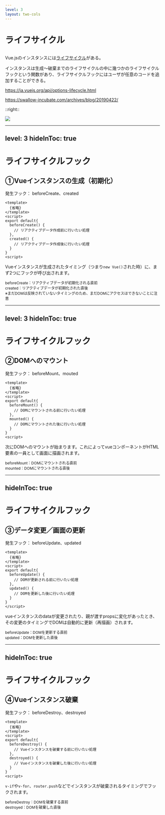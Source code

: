 ```yaml
---
level: 3
layout: two-cols
---
```

# <logos-vue /> ライフサイクル
##
Vue.jsのインスタンスには[ライフサイクル](https://ja.vuejs.org/guide/essentials/lifecycle.html#registering-lifecycle-hooks)がある。

インスタンスは生成〜破棄までのライフサイクルの中に幾つかのライフサイクルフックという関数があり、ライフサイクルフックにはユーザが任意のコードを追加することができる。

https://ja.vuejs.org/api/options-lifecycle.html

https://swallow-incubate.com/archives/blog/20190422/

::right::

<img src="/assets/images/lifecycle.png" class="ml-10 w-70 h-auto" />

---
level: 3
hideInToc: true
---
# <logos-vue /> ライフサイクルフック
## ①Vueインスタンスの生成（初期化）
発生フック： beforeCreate、created

```vue
<template>
  {省略}
</template>
<script>
export default{
  beforeCreate() {
    // リアクティブデータ作成前に行いたい処理
  },
  created() {
    // リアクティブデータ作成後に行いたい処理
  }
}
<script>
```

Vueインスタンスが生成されたタイミング（つまり`new Vue()`された時）に、まず2つにフックが呼び出されます。

<p style="font-size:12px;">
  beforeCreate：リアクティブデータが初期化される直前<br>
  created：リアクティブデータが初期化された直後<br>
  ※まだDOMは反映されていないタイミングのため、まだDOMにアクセスはできないことに注意
</p>

<style>
.slidev-code{
  font-size: 10px !important;
  line-height: 1.3 !important;
}
</style>

---
level: 3
hideInToc: true
---
# <logos-vue /> ライフサイクルフック
## ②DOMへのマウント
発生フック： beforeMount、mouted

```vue
<template>
  {省略}
</template>
<script>
export default{
  beforeMount() {
    // DOMにマウントされる前に行いたい処理
  },
  mounted() {
    // DOMにマウントされた後に行いたい処理
  }
}
<script>
```

次にDOMへのマウントが始まります。これによってvueコンポーネントがHTML要素の一員として画面に描画されます。
<p style="font-size:12px;">
  beforeMount：DOMにマウントされる直前<br>
  mounted：DOMにマウントされる直後
</p>

<style>
.slidev-code{
  font-size: 10px !important;
  line-height: 1.3 !important;
}
</style>

---
hideInToc: true
---
# <logos-vue /> ライフサイクルフック
## ③データ変更／画面の更新
発生フック： beforeUpdate、updated

```vue
<template>
  {省略}
</template>
<script>
export default{
  beforeUpdate() {
    // DOMが更新される前に行いたい処理
  },
  updated() {
    // DOMを更新した後に行いたい処理
  }
}
</script>
```

vueインスタンスのdataが変更されたり、親が渡すpropsに変化があったとき、
その変更のタイミングでDOMは自動的に更新（再描画）されます。
<p style="font-size:12px;">
  beforeUpdate：DOMを更新する直前<br>
  updated：DOMを更新した直後
</p>

<style>
.slidev-code{
  font-size: 10px !important;
  line-height: 1.3 !important;
}
</style>
---
hideInToc: true
---
# <logos-vue /> ライフサイクルフック
## ④Vueインスタンス破棄
発生フック： beforeDestroy、destroyed

```vue
<template>
  {省略}
</template>
<script>
export default{
  beforeDestroy() {
    // Vueインスタンスを破棄する前に行いたい処理
  },
  destroyed() {
    // Vueインスタンスを破棄した後に行いたい処理
  }
}
<script>
```

`v-if`や`v-for`、`router.push`などでインスタンスが破棄されるタイミングでフックされます。
<p style="font-size:12px;">
  beforeDestroy：DOMを破棄する直前<br>
  destroyed：DOMを破棄した直後
</p>